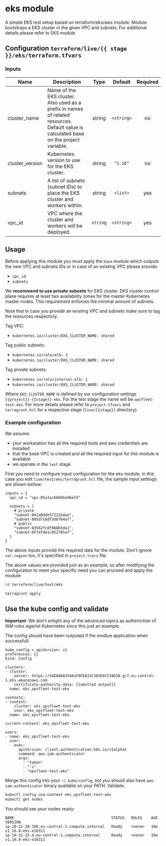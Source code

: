 # eks module

A simple EKS test setup based on terraform/eks/aws module. Module bootstraps a EKS cluster in the given VPC and subnets.
For additional details please refer to EKS module 

## Configuration `terraform/live/{{ stage }}/eks/terraform.tfvars`

### Inputs

| Name | Description | Type | Default | Required |
|------|-------------|:----:|:-----:|:-----:|
| cluster_name | Name of the EKS cluster. Also used as a prefix in names of related resources. Default value is calculated base on the project variable. | string | `<string>` | no |
| cluster_version | Kubernetes version to use for the EKS cluster. | string | `"1.16"` | no |
| subnets | A list of subnets (subnet IDs) to place the EKS cluster and workers within. | string | `<list>` | yes |
| vpc_id | VPC where the cluster and workers will be deployed. | `string` | `<string>` | yes |

## Usage

Before applying this module you must apply the `base` module which outputs the new VPC and subnets IDs or in case of an existing VPC please provide:
- `vpc_id`
- `subnets`

We **recommend to use private subnets** for EKS cluster. EKS cluster control plane requires at least two availability zones for the master Kubernetes master nodes. This requirement enforces the minimal amount of subnets.

Note that in case you provide an existing VPC and subnets make sure to tag the resources respectivly.

Tag VPC:
  - `kubernetes.io/cluster/EKS_CLUSTER_NAME: shared`

Tag public subnets:
  - `kubernetes.io/role/elb: 1`
  - `kubernetes.io/cluster/EKS_CLUSTER_NAME: shared`

Tag private subnets:
  - `kubernetes.io/role/internal-elb: 1`
  - `kubernetes.io/cluster/EKS_CLUSTER_NAME: shared`

Where `EKS_CLUSTER_NAME` is defined by our configuration settings `{{project}}-{{stage}}-eks`. For the test stage the name will be `opsfleet-test-eks`. For more details please refer to `project.tfvars` and `terragrunt.hcl` for a respective stage (`live/{{stage}}` directory).

### Example configuration

We assume:

- your workstation has all the required tools and aws credentials are installed
- that the base VPC is created and all the required input for this module is available
- we operate in the `test` stage

First you need to configure input configuration for the eks module, in this case you edit `live/test/eks/terragrunt.hcl` file, the sample input settings are shown bellow:

```
inputs = {
  vpc_id = "vpc-05a3ac6b04be96afd"

  subnets = [
    # private
    "subnet-041a8dde57221b4ae",
    "subnet-045d7c6df3db764a7",
    # public
    "subnet-03562fc8f968b5da1",
    "subnet-0ffefde1c052705af",
  ]
}
```

The above inputs provide the required data for the module. Don't ignore `var.region` too, it's specified in `project.tvars` file.

The above values are provided just as an example, so after modifying the configuration to meet your specific need you can proceed and apply the module:

```bash
cd terraform/live/test/eks

terragrunt apply
```

## Use the kube config and validate

**Important**: We don't enlight any of the advanced topics as autheniction of IAM roles against Kubernetes since this just an example.

The config should have been outputed if the modlue application when successfull:

```
kube_config = apiVersion: v1
preferences: {}
kind: Config

clusters:
- cluster:
    server: https://54E846A354A1F0FEA31C303E6CF19D1B.gr7.eu-central-1.eks.amazonaws.com
    certificate-authority-data: {{omitted output}}
  name: eks_opsfleet-test-eks

contexts:
- context:
    cluster: eks_opsfleet-test-eks
    user: eks_opsfleet-test-eks
  name: eks_opsfleet-test-eks

current-context: eks_opsfleet-test-eks

users:
- name: eks_opsfleet-test-eks
  user:
    exec:
      apiVersion: client.authentication.k8s.io/v1alpha1
      command: aws-iam-authenticator
      args:
        - "token"
        - "-i"
        - "opsfleet-test-eks"
```

Merge this config into your `~/.kube/config`, not you should also have `aws-iam-authenticator` binary available on your PATH. Validate:


```bash
kubectl config use-context eks_opsfleet-test-eks
kubectl get nodes
```

You should see your nodes ready:

```
NAME                                            STATUS   ROLES    AGE   VERSION
ip-10-31-20-196.eu-central-1.compute.internal   Ready    <none>   16m   v1.16.8-eks-e16311
ip-10-31-25-4.eu-central-1.compute.internal     Ready    <none>   16m   v1.16.8-eks-e16311
```
